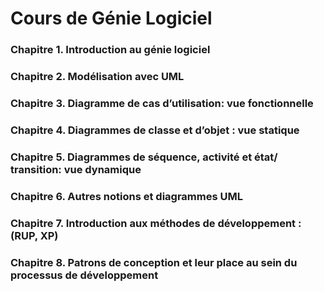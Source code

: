 # Cours de Génie Logiciel

### Chapitre 1. Introduction au génie logiciel
### Chapitre 2. Modélisation avec UML
### Chapitre 3. Diagramme de cas d’utilisation: vue fonctionnelle 
### Chapitre 4. Diagrammes de classe et d’objet : vue statique
### Chapitre 5. Diagrammes de séquence, activité et état/ transition: vue dynamique 
### Chapitre 6. Autres notions et diagrammes UML
### Chapitre 7. Introduction aux méthodes de développement : (RUP, XP)
### Chapitre 8. Patrons de conception et leur place au sein du processus de développement

